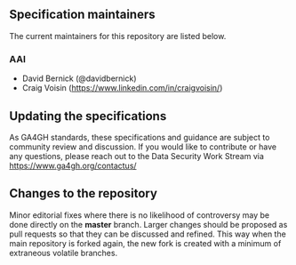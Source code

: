 ## Specification maintainers

The current maintainers for this repository are listed below.

### AAI

* David Bernick (@davidbernick)
* Craig Voisin (https://www.linkedin.com/in/craigvoisin/)

## Updating the specifications

As GA4GH standards, these specifications and guidance are subject to community review and discussion. If you would like to contribute or have any questions, please reach out to the Data Security Work Stream via https://www.ga4gh.org/contactus/

## Changes to the repository

Minor editorial fixes where there is no likelihood of controversy may be done directly on the **master** branch.
Larger changes should be proposed as pull requests so that they can be discussed and refined.
This way when the main repository is forked again, the new fork is created with a minimum of extraneous volatile branches.

